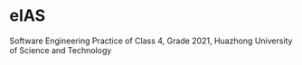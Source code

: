 # eIAS
Software Engineering Practice of Class 4, Grade 2021, Huazhong University of Science and Technology

